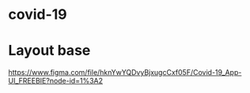 # covid-19


# Layout base
https://www.figma.com/file/hknYwYQDvyBjxugcCxf05F/Covid-19_App-UI_FREEBIE?node-id=1%3A2
